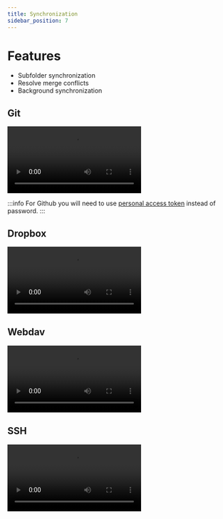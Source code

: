 ```yaml
---
title: Synchronization
sidebar_position: 7
---
```


# Features

- Subfolder synchronization
- Resolve merge conflicts
- Background synchronization

## Git

<video controls>
  <source src="/assets/synchronization/git.webm" type="video/webm"/>
Your browser does not support the video tag.
</video>

:::info
For Github you will need to use [personal access token](https://docs.github.com/en/authentication/keeping-your-account-and-data-secure/creating-a-personal-access-token) instead of password.
:::

## Dropbox

<video controls>
  <source src="/assets/synchronization/dropbox.webm" type="video/webm"/>
Your browser does not support the video tag.
</video>

## Webdav

<video controls>
  <source src="/assets/synchronization/webdav.webm" type="video/webm"/>
Your browser does not support the video tag.
</video>

## SSH

<video controls>
  <source src="/assets/synchronization/sftp.mp4" type="video/mp4"/>
Your browser does not support the video tag.
</video>

